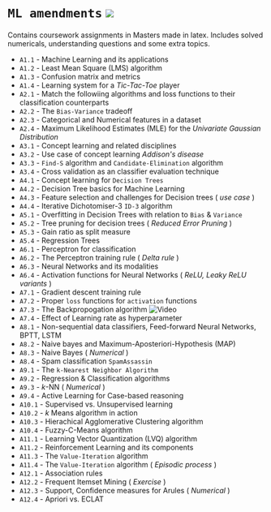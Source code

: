 # `ML amendments` ![](https://img.shields.io/badge/Made%20with-LaTeX-1f425f.svg)
Contains coursework assignments in Masters made in latex.
Includes solved numericals, understanding questions and some extra topics.

- `A1.1` - Machine Learning and its applications
- `A1.2` - Least Mean Square (LMS) algorithm 
- `A1.3` - Confusion matrix and metrics
- `A1.4` - Learning system for a _Tic-Tac-Toe_ player
- `A2.1` - Match the followiing algorithms and loss functions to their classification counterparts
- `A2.2` - The `Bias-Variance` tradeoff
- `A2.3` - Categorical and Numerical features in a dataset
- `A2.4` - Maximum Likelihood Estimates (MLE) for the _Univariate Gaussian Distribution_
- `A3.1` - Concept learning and related disciplines
- `A3.2` - Use case of concept learning _Addison's disease_
- `A3.3` - `Find-S` algorithm and `Candidate-Elimination` algorithm
- `A3.4` - Cross validation as an classifier evaluation technique
- `A4.1` - Concept learning for `Decision Trees`
- `A4.2` - Decision Tree basics for Machine Learning
- `A4.3` - Feature selection and challenges for Decision trees ( _use case_ )
- `A4.4` - Iterative Dichotomiser-3 `ID-3` algorithm
- `A5.1` - Overfitting in Decision Trees with relation to `Bias` & `Variance`
- `A5.2` - Tree pruning for decision trees ( _Reduced Error Pruning_ )
- `A5.3` - Gain ratio as split measure 
- `A5.4` - Regression Trees 
- `A6.1` - Perceptron for classification
- `A6.2` - The Perceptron training rule ( _Delta rule_ )
- `A6.3` - Neural Networks and its modalities
- `A6.4` - Activation functions for Neural Networks ( _ReLU, Leaky ReLU variants_ )
- `A7.1` - Gradient descent training rule
- `A7.2` - Proper `loss` functions for `activation` functions
- `A7.3` - The Backpropogation algorithm ![Video](https://www.youtube.com/watch?v=jIdXHu78XGY&list=PLPN-43XehstM4-SWLIUS5eFxPmFJ3iHan&index=9&ab_channel=RANJIRAJ)
- `A7.4` - Effect of Learning rate as hyperparameter
- `A8.1` - Non-sequential data classifiers, Feed-forward Neural Networks, BPTT, LSTM
- `A8.2` - Naive bayes and Maximum-Aposteriori-Hypothesis (MAP)
- `A8.3` - Naive Bayes ( _Numerical_ )
- `A8.4` - Spam classification `SpamAssassin`
- `A9.1` - The `k-Nearest Neighbor Algorithm`
- `A9.2` - Regression & Classification algorithms
- `A9.3` - _k_-NN ( _Numerical_ )
- `A9.4` - Active Learning for Case-based reasoning
- `A10.1` - Supervised vs. Unsupervised learning 
- `A10.2` - _k_ Means algorithm in action
- `A10.3` - Hierachical Agglomerative Clustering algorithm
- `A10.4` - Fuzzy-C-Means algorithm
- `A11.1` - Learning Vector Quantization (LVQ) algorithm
- `A11.2` - Reinforcement Learning and its components
- `A11.3` - The `Value-Iteration` algorithm
- `A11.4` - The `Value-Iteration` algorithm ( _Episodic process_ )
- `A12.1` - Association rules
- `A12.2` - Frequent Itemset Mining ( _Exercise_ )
- `A12.3` - Support, Confidence measures for Arules ( _Numerical_ )
- `A12.4` - Apriori vs. ECLAT
